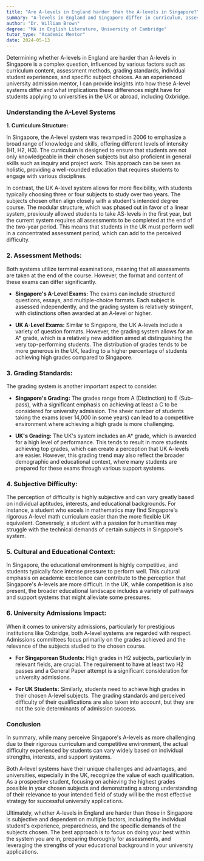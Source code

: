 ```yaml
---
title: "Are A-levels in England harder than the A-levels in Singapore?"
summary: "A-levels in England and Singapore differ in curriculum, assessment, and grading, making it complex to determine which is harder for students."
author: "Dr. William Brown"
degree: "MA in English Literature, University of Cambridge"
tutor_type: "Academic Mentor"
date: 2024-05-13
---
```


Determining whether A-levels in England are harder than A-levels in Singapore is a complex question, influenced by various factors such as curriculum content, assessment methods, grading standards, individual student experiences, and specific subject choices. As an experienced university admission mentor, I can provide insights into how these A-level systems differ and what implications these differences might have for students applying to universities in the UK or abroad, including Oxbridge.

### Understanding the A-Level Systems

**1. Curriculum Structure:**

In Singapore, the A-level system was revamped in 2006 to emphasize a broad range of knowledge and skills, offering different levels of intensity (H1, H2, H3). The curriculum is designed to ensure that students are not only knowledgeable in their chosen subjects but also proficient in general skills such as inquiry and project work. This approach can be seen as holistic, providing a well-rounded education that requires students to engage with various disciplines.

In contrast, the UK A-level system allows for more flexibility, with students typically choosing three or four subjects to study over two years. The subjects chosen often align closely with a student's intended degree course. The modular structure, which was phased out in favor of a linear system, previously allowed students to take AS-levels in the first year, but the current system requires all assessments to be completed at the end of the two-year period. This means that students in the UK must perform well in a concentrated assessment period, which can add to the perceived difficulty.

### 2. Assessment Methods:

Both systems utilize terminal examinations, meaning that all assessments are taken at the end of the course. However, the format and content of these exams can differ significantly.

- **Singapore's A-Level Exams:** The exams can include structured questions, essays, and multiple-choice formats. Each subject is assessed independently, and the grading system is relatively stringent, with distinctions often awarded at an A-level or higher.
  
- **UK A-Level Exams:** Similar to Singapore, the UK A-levels include a variety of question formats. However, the grading system allows for an A* grade, which is a relatively new addition aimed at distinguishing the very top-performing students. The distribution of grades tends to be more generous in the UK, leading to a higher percentage of students achieving high grades compared to Singapore.

### 3. Grading Standards:

The grading system is another important aspect to consider. 

- **Singapore's Grading:** The grades range from A (Distinction) to E (Sub-pass), with a significant emphasis on achieving at least a C to be considered for university admission. The sheer number of students taking the exams (over 14,000 in some years) can lead to a competitive environment where achieving a high grade is more challenging.

- **UK's Grading:** The UK's system includes an A* grade, which is awarded for a high level of performance. This tends to result in more students achieving top grades, which can create a perception that UK A-levels are easier. However, this grading trend may also reflect the broader demographic and educational context, where many students are prepared for these exams through various support systems.

### 4. Subjective Difficulty:

The perception of difficulty is highly subjective and can vary greatly based on individual aptitudes, interests, and educational backgrounds. For instance, a student who excels in mathematics may find Singapore's rigorous A-level math curriculum easier than the more flexible UK equivalent. Conversely, a student with a passion for humanities may struggle with the technical demands of certain subjects in Singapore's system.

### 5. Cultural and Educational Context:

In Singapore, the educational environment is highly competitive, and students typically face intense pressure to perform well. This cultural emphasis on academic excellence can contribute to the perception that Singapore's A-levels are more difficult. In the UK, while competition is also present, the broader educational landscape includes a variety of pathways and support systems that might alleviate some pressures.

### 6. University Admissions Impact:

When it comes to university admissions, particularly for prestigious institutions like Oxbridge, both A-level systems are regarded with respect. Admissions committees focus primarily on the grades achieved and the relevance of the subjects studied to the chosen course. 

- **For Singaporean Students:** High grades in H2 subjects, particularly in relevant fields, are crucial. The requirement to have at least two H2 passes and a General Paper attempt is a significant consideration for university admissions.

- **For UK Students:** Similarly, students need to achieve high grades in their chosen A-level subjects. The grading standards and perceived difficulty of their qualifications are also taken into account, but they are not the sole determinants of admission success.

### Conclusion

In summary, while many perceive Singapore's A-levels as more challenging due to their rigorous curriculum and competitive environment, the actual difficulty experienced by students can vary widely based on individual strengths, interests, and support systems. 

Both A-level systems have their unique challenges and advantages, and universities, especially in the UK, recognize the value of each qualification. As a prospective student, focusing on achieving the highest grades possible in your chosen subjects and demonstrating a strong understanding of their relevance to your intended field of study will be the most effective strategy for successful university applications. 

Ultimately, whether A-levels in England are harder than those in Singapore is subjective and dependent on multiple factors, including the individual student's experience, preparedness, and the specific demands of the subjects chosen. The best approach is to focus on doing your best within the system you are in, preparing thoroughly for assessments, and leveraging the strengths of your educational background in your university applications.
    